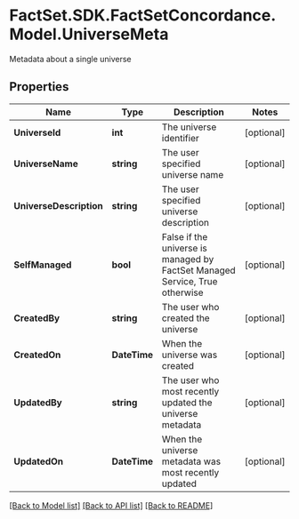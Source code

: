 # FactSet.SDK.FactSetConcordance.Model.UniverseMeta
Metadata about a single universe

## Properties

Name | Type | Description | Notes
------------ | ------------- | ------------- | -------------
**UniverseId** | **int** | The universe identifier | [optional] 
**UniverseName** | **string** | The user specified universe name | [optional] 
**UniverseDescription** | **string** | The user specified universe description | [optional] 
**SelfManaged** | **bool** | False if the universe is managed by FactSet Managed Service, True otherwise | [optional] 
**CreatedBy** | **string** | The user who created the universe | [optional] 
**CreatedOn** | **DateTime** | When the universe was created | [optional] 
**UpdatedBy** | **string** | The user who most recently updated the universe metadata | [optional] 
**UpdatedOn** | **DateTime** | When the universe metadata was most recently updated | [optional] 

[[Back to Model list]](../README.md#documentation-for-models) [[Back to API list]](../README.md#documentation-for-api-endpoints) [[Back to README]](../README.md)

